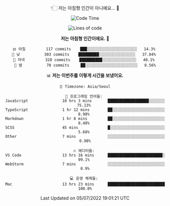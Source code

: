 <div align='center'>
 
👇🏻 저는 아침형 인간이 아니예요... 🙊
 
<!--START_SECTION:waka-->
![Code Time](http://img.shields.io/badge/Code%20Time-1%2C623%20hrs%2030%20mins-blue)

![Lines of code](https://img.shields.io/badge/%EC%A0%80%EB%8A%94%20%EC%97%AC%ED%83%9C%EA%B9%8C%EC%A7%80%20-257%20Thousand%20%EC%A4%84%EC%9D%98%20%EC%BD%94%EB%93%9C%EB%A5%BC%20%EC%9E%91%EC%84%B1%ED%96%88%EC%96%B4%EC%9A%94.-blue)

**저는 아침형 인간이에요. 🐤** 

```text
🌞 아침         117 commits    ███░░░░░░░░░░░░░░░░░░░░░░   14.3% 
🌆 낮　         303 commits    █████████░░░░░░░░░░░░░░░░   37.04% 
🌃 저녁         328 commits    ██████████░░░░░░░░░░░░░░░   40.1% 
🌙 밤　         70 commits     ██░░░░░░░░░░░░░░░░░░░░░░░   8.56%

```


📊 **저는 이번주를 이렇게 시간을 보냈어요.** 

```text
⌚︎ Timezone: Asia/Seoul

💬 프로그래밍 언어들: 
JavaScript               10 hrs 3 mins       ██████████████████░░░░░░░   75.13% 
TypeScript               1 hr 12 mins        ██░░░░░░░░░░░░░░░░░░░░░░░   8.98% 
Markdown                 1 hr 8 mins         ██░░░░░░░░░░░░░░░░░░░░░░░   8.48% 
SCSS                     45 mins             █░░░░░░░░░░░░░░░░░░░░░░░░   5.68% 
Other                    7 mins              ░░░░░░░░░░░░░░░░░░░░░░░░░   0.98%

🔥 에디터들: 
VS Code                  13 hrs 16 mins      ████████████████████████░   99.1% 
WebStorm                 7 mins              ░░░░░░░░░░░░░░░░░░░░░░░░░   0.9%

💻 운영 체제들: 
Mac                      13 hrs 23 mins      █████████████████████████   100.0%

```


 Last Updated on 05/07/2022 19:01:21 UTC
<!--END_SECTION:waka-->
 </div>
<!---
Emewjin/Emewjin is a ✨ special ✨ repository because its `README.md` (this file) appears on your GitHub profile.
You can click the Preview link to take a look at your changes.
--->

